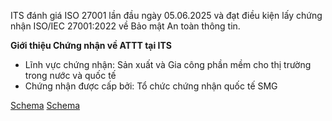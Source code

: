 ITS đánh giá ISO 27001 lần đầu ngày 05.06.2025 và đạt điều kiện lấy chứng nhận ISO/IEC 27001:2022 về Bảo mật An toàn thông tin.

**Giới thiệu Chứng nhận về ATTT tại ITS**
*   Lĩnh vực chứng nhận: Sản xuất và Gia công phần mềm cho thị trường trong nước và quốc tế
*   Chứng nhận được cấp bởi: Tổ chức chứng nhận quốc tế SMG

[Schema](page_6_img_0.png)
[Schema](page_6_img_1.png)
